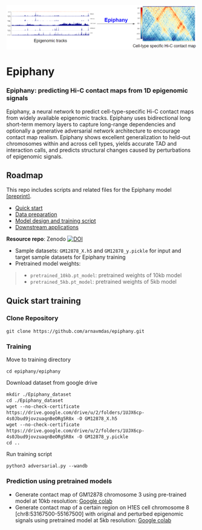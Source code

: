 
<img src="docs/Epiphany_prediction.png" width="1000">


# Epiphany

### **Epiphany: predicting Hi-C contact maps from 1D epigenomic signals**

Epiphany, a neural network to predict cell-type-specific Hi-C contact maps from widely available epigenomic tracks. Epiphany uses bidirectional long short-term memory layers to capture long-range dependencies and optionally a generative adversarial network architecture to encourage contact map realism. Epiphany shows excellent generalization to held-out chromosomes within and across cell types, yields accurate TAD and interaction calls, and predicts structural changes caused by perturbations of epigenomic signals.

## Roadmap
This repo includes scripts and related files for the Epiphany model [[preprint]](https://www.biorxiv.org/content/10.1101/2021.12.02.470663v1).

- [Quick start](#quick-start-training)
- [Data preparation](/data_preparation)
- [Model design and training script](/epiphany)
- [Downstream applications](/downstream)

**Resource repo**: Zenodo [![DOI](https://zenodo.org/badge/DOI/10.5281/zenodo.7795868.svg)](https://doi.org/10.5281/zenodo.7795868)

- Sample datasets: `GM12878_X.h5` and `GM12878_y.pickle` for input and target sample datasets for Epiphany training
- Pretrained model weights: 
>- `pretrained_10kb.pt_model`: pretrained weights of 10kb model 
>- `pretrained_5kb.pt_model`: pretrained weights of 5kb model


## Quick start training
### Clone Repository
```
git clone https://github.com/arnavmdas/epiphany.git
```

### Training
Move to training directory
```
cd epiphany/epiphany
```

Download dataset from google drive

```
mkdir ./Epiphany_dataset
cd ./Epiphany_dataset
wget --no-check-certificate https://drive.google.com/drive/u/2/folders/1UJX6cp-4s0Jbud9jovzuaqnBeORg5R8x -O GM12878_X.h5
wget --no-check-certificate https://drive.google.com/drive/u/2/folders/1UJX6cp-4s0Jbud9jovzuaqnBeORg5R8x -O GM12878_y.pickle
cd ..
```


Run training script
```
python3 adversarial.py --wandb
```

### Prediction using pretrained models 

- Generate contact map of GM12878 chromosome 3 using pre-trained model at 10kb resolution: [Google colab](https://colab.research.google.com/drive/1DhnboWQvZcltbXKYzHrfm8JSBu9xG4M3?usp=sharing)
- Generate contact map of a certain region on H1ES cell chromosome 8 [chr8:53167500-55167500] with original and perturbed epigenomic signals using pretrained model at 5kb resolution: [Google colab](https://colab.research.google.com/drive/1KjWXWl3OEZXrZGtu-rkG0nw0Odix6syP?authuser=1#scrollTo=opwMnpPFJaC7)